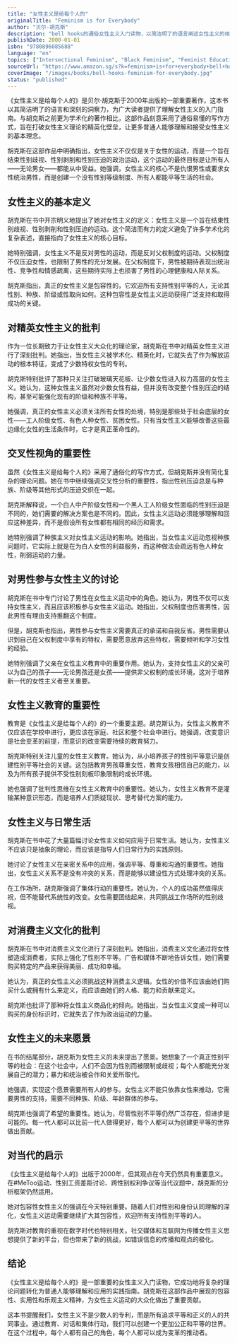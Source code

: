 ```yaml
---
title: "女性主义是给每个人的"
originalTitle: "Feminism is for Everybody"
author: "贝尔·胡克斯"
description: "bell hooks的通俗女性主义入门读物，以简洁明了的语言阐述女性主义的核心理念，强调女性主义不仅是为女性而存在，而是为了结束性别歧视、性别剥削和性别压迫，让所有人都能从中受益的政治运动。"
publishDate: 2000-01-01
isbn: "9780896085688"
language: "en"
topics: ["Intersectional Feminism", "Black Feminism", "Feminist Education"]
sourceUrl: "https://www.amazon.sg/s?k=feminism+is+for+everybody+bell+hooks&tag=inkrupt-22"
coverImage: "/images/books/bell-hooks-feminism-for-everybody.jpg"
status: "published"
---
```


《女性主义是给每个人的》是贝尔·胡克斯于2000年出版的一部重要著作，这本书以其简洁明了的语言和深刻的洞察力，为广大读者提供了理解女性主义的入门指南。与胡克斯之前更为学术化的著作相比，这部作品刻意采用了通俗易懂的写作方式，旨在打破女性主义理论的精英化壁垒，让更多普通人能够理解和接受女性主义的基本理念。

胡克斯在这部作品中明确指出，女性主义不仅仅是关于女性的运动，而是一个旨在结束性别歧视、性别剥削和性别压迫的政治运动，这个运动的最终目标是让所有人——无论男女——都能从中受益。她强调，女性主义的核心不是仇恨男性或要求女性统治男性，而是创建一个没有性别等级制度、所有人都能平等生活的社会。

## 女性主义的基本定义

胡克斯在书中开宗明义地提出了她对女性主义的定义：女性主义是一个旨在结束性别歧视、性别剥削和性别压迫的运动。这个简洁而有力的定义避免了许多学术化的复杂表述，直接指向了女性主义的核心目标。

她特别强调，女性主义不是反对男性的运动，而是反对父权制度的运动。父权制度不仅压迫女性，也限制了男性的充分发展。在父权制度下，男性被期待表现出统治性、竞争性和情感疏离，这些期待实际上也损害了男性的心理健康和人际关系。

胡克斯指出，真正的女性主义是包容性的，它欢迎所有支持性别平等的人，无论其性别、种族、阶级或性取向如何。这种包容性是女性主义运动获得广泛支持和取得成功的关键。

## 对精英女性主义的批判

作为一位长期致力于让女性主义大众化的理论家，胡克斯在书中对精英女性主义进行了深刻批判。她指出，当女性主义被学术化、精英化时，它就失去了作为解放运动的根本特征，变成了少数特权女性的专利。

胡克斯特别批评了那种只关注打破玻璃天花板、让少数女性进入权力高层的女性主义。她认为，这种女性主义虽然对少数女性有益，但并没有改变整个性别压迫的结构，甚至可能强化现有的阶级和种族不平等。

她强调，真正的女性主义必须关注所有女性的处境，特别是那些处于社会底层的女性——工人阶级女性、有色人种女性、贫困女性。只有当女性主义能够改善这些最边缘化女性的生活条件时，它才是真正革命性的。

## 交叉性视角的重要性

虽然《女性主义是给每个人的》采用了通俗化的写作方式，但胡克斯并没有简化复杂的理论问题。她在书中继续强调交叉性分析的重要性，指出性别压迫总是与种族、阶级等其他形式的压迫交织在一起。

胡克斯解释说，一个白人中产阶级女性和一个黑人工人阶级女性面临的性别压迫是不同的，她们需要的解决方案也是不同的。因此，女性主义运动必须能够理解和回应这种差异，而不是假设所有女性都有相同的经历和需求。

她特别强调了种族主义对女性主义运动的影响。她指出，当女性主义运动忽视种族问题时，它实际上就是在为白人女性的利益服务，而这种做法会疏远有色人种女性，削弱运动的力量。

## 对男性参与女性主义的讨论

胡克斯在书中专门讨论了男性在女性主义运动中的角色。她认为，男性不仅可以支持女性主义，而且应该积极参与女性主义运动。她指出，父权制度也伤害男性，因此男性有理由支持推翻这个制度。

但是，胡克斯也指出，男性参与女性主义需要真正的承诺和自我反省。男性需要认识到自己在父权制度中享有的特权，需要愿意放弃这些特权，需要倾听和学习女性的经验。

她特别强调了父亲在女性主义教育中的重要作用。她认为，支持女性主义的父亲可以为自己的孩子——无论男孩还是女孩——提供非父权制的成长环境，这对于培养新一代的女性主义者至关重要。

## 女性主义教育的重要性

教育是《女性主义是给每个人的》的一个重要主题。胡克斯认为，女性主义教育不仅应该在学校中进行，更应该在家庭、社区和整个社会中进行。她强调，改变意识是社会变革的前提，而意识的改变需要持续的教育努力。

胡克斯特别关注儿童的女性主义教育。她认为，从小培养孩子的性别平等意识是创建性别平等社会的关键。这包括教育男孩尊重女性，教育女孩相信自己的能力，以及为所有孩子提供不受性别刻板印象限制的成长环境。

她也强调了批判性思维在女性主义教育中的重要性。她认为，女性主义教育不是灌输某种意识形态，而是培养人们质疑现状、思考替代方案的能力。

## 女性主义与日常生活

胡克斯在书中花了大量篇幅讨论女性主义如何应用于日常生活。她认为，女性主义不应该只是抽象的理论，而应该是指导人们日常行为的实践原则。

她讨论了女性主义在亲密关系中的应用，强调平等、尊重和沟通的重要性。她指出，女性主义关系不是没有冲突的关系，而是能够以建设性方式处理冲突的关系。

在工作场所，胡克斯强调了集体行动的重要性。她认为，个人的成功虽然值得庆祝，但不能替代系统性的改变。女性需要团结起来，共同挑战工作场所的性别歧视。

## 对消费主义文化的批判

胡克斯在书中对消费主义文化进行了深刻批判。她指出，消费主义文化通过将女性塑造成消费者，实际上强化了性别不平等。广告和媒体不断地告诉女性，她们需要购买特定的产品来获得美丽、成功和幸福。

她认为，真正的女性主义必须挑战这种消费主义逻辑。女性的价值不应该由她们购买什么或拥有什么来定义，而应该由她们的人格、能力和贡献来定义。

胡克斯也批评了那种将女性主义商品化的倾向。她指出，当女性主义变成一种可以购买的身份标识时，它就失去了作为政治运动的力量。

## 女性主义的未来愿景

在书的结尾部分，胡克斯为女性主义的未来提出了愿景。她想象了一个真正性别平等的社会：在这个社会中，人们不会因为性别而被限制或歧视；每个人都能充分发展自己的潜力；暴力和统治被合作和关爱所取代。

她强调，实现这个愿景需要所有人的参与。女性主义不能只依靠女性来推动，它需要男性的支持，需要不同种族、阶级、年龄群体的参与。

胡克斯也强调了希望的重要性。她认为，尽管性别不平等仍然广泛存在，但进步是可能的。每一代人都可以比前一代人做得更好，每个人都可以为创建更平等的世界做出贡献。

## 对当代的启示

《女性主义是给每个人的》出版于2000年，但其观点在今天仍然具有重要意义。在#MeToo运动、性别工资差距讨论、跨性别权利争议等当代议题中，胡克斯的分析框架仍然适用。

她对包容性女性主义的强调在今天特别重要。随着人们对性别和身份认同理解的深化，女性主义运动需要继续扩大其包容性，欢迎所有支持性别平等的人。

胡克斯对教育的重视在数字时代也特别相关。社交媒体和互联网为传播女性主义思想提供了新的平台，但也带来了新的挑战，如错误信息的传播和观点的极化。

## 结论

《女性主义是给每个人的》是一部重要的女性主义入门读物，它成功地将复杂的理论问题转化为普通人能够理解和应用的实践指南。胡克斯在这部作品中展现的包容性、实用性和乐观主义精神，为女性主义运动的大众化做出了重要贡献。

这本书提醒我们，女性主义不是少数人的专利，而是所有追求平等和正义的人的共同事业。通过教育、对话和集体行动，我们可以创建一个更加公正和平等的世界。在这个过程中，每个人都有自己的角色，每个人都可以成为变革的推动者。